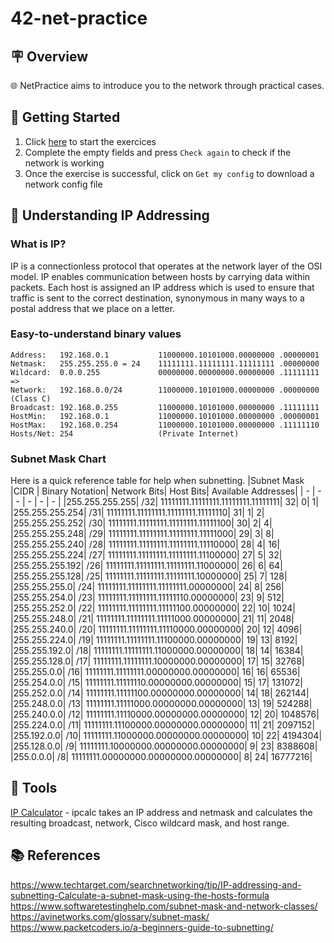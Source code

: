 # 42-net-practice

## 🪧 Overview
🌐 NetPractice aims to introduce you to the network through practical cases.

## 🚀 Getting Started
1. Click [here](https://ricardoreves.github.io/42-net-practice/) to start the exercices
2. Complete the empty fields and press `Check again` to check if the network is working
3. Once the exercise is successful, click on `Get my config` to download a network config file

## 🧠 Understanding IP Addressing
### What is IP?
IP is a connectionless protocol that operates at the network layer of the OSI model. IP enables communication between hosts by carrying data within packets. Each host is assigned an IP address which is used to ensure that traffic is sent to the correct destination, synonymous in many ways to a postal address that we place on a letter.

### Easy-to-understand binary values
```
Address:   192.168.0.1           11000000.10101000.00000000 .00000001
Netmask:   255.255.255.0 = 24    11111111.11111111.11111111 .00000000
Wildcard:  0.0.0.255             00000000.00000000.00000000 .11111111
=>
Network:   192.168.0.0/24        11000000.10101000.00000000 .00000000 (Class C)
Broadcast: 192.168.0.255         11000000.10101000.00000000 .11111111
HostMin:   192.168.0.1           11000000.10101000.00000000 .00000001
HostMax:   192.168.0.254         11000000.10101000.00000000 .11111110
Hosts/Net: 254                   (Private Internet)
```

### Subnet Mask Chart
Here is a quick reference table for help when subnetting.
|Subnet Mask 	|CIDR |	Binary Notation| 	Network Bits| 	Host Bits| 	Available Addresses|
| -           | -   | -              | -            | -          | -                   | 
|255.255.255.255| 	/32| 	11111111.11111111.11111111.11111111| 	32| 	0| 	1|
|255.255.255.254| 	/31| 	11111111.11111111.11111111.11111110| 	31| 	1| 	2|
|255.255.255.252| 	/30| 	11111111.11111111.11111111.11111100| 	30| 	2| 	4|
|255.255.255.248| 	/29| 	11111111.11111111.11111111.11111000| 	29| 	3| 	8|
|255.255.255.240| 	/28| 	11111111.11111111.11111111.11110000| 	28| 	4| 	16|
|255.255.255.224| 	/27| 	11111111.11111111.11111111.11100000| 	27| 	5| 	32|
|255.255.255.192| 	/26| 	11111111.11111111.11111111.11000000| 	26| 	6| 	64|
|255.255.255.128| 	/25|     11111111.11111111.11111111.10000000| 	25| 	7| 	128|
|255.255.255.0| 	/24| 	11111111.11111111.11111111.00000000| 	24| 	8| 	256|		
|255.255.254.0| 	/23| 	11111111.11111111.11111110.00000000| 	23| 	9| 	512|
|255.255.252.0| 	/22| 	11111111.11111111.11111100.00000000| 	22| 	10| 	1024|
|255.255.248.0| 	/21| 	11111111.11111111.11111000.00000000| 	21| 	11| 	2048|
|255.255.240.0| 	/20| 	11111111.11111111.11110000.00000000| 	20| 	12| 	4096|
|255.255.224.0| 	/19| 	11111111.11111111.11100000.00000000| 	19| 	13| 	8192|
|255.255.192.0| 	/18| 	11111111.11111111.11000000.00000000| 	18| 	14| 	16384|
|255.255.128.0| 	/17| 	11111111.11111111.10000000.00000000| 	17| 	15| 	32768|
|255.255.0.0| 	/16| 	11111111.11111111.00000000.00000000| 	16| 	16| 	65536|	
|255.254.0.0| 	/15| 	11111111.11111110.00000000.00000000| 	15| 	17| 	131072|
|255.252.0.0| 	/14| 	11111111.11111100.00000000.00000000| 	14| 	18| 	262144|
|255.248.0.0| 	/13| 	11111111.11111000.00000000.00000000| 	13| 	19| 	524288|
|255.240.0.0| 	/12| 	11111111.11110000.00000000.00000000| 	12| 	20| 	1048576|
|255.224.0.0| 	/11| 	11111111.11100000.00000000.00000000| 	11| 	21| 	2097152|
|255.192.0.0| 	/10| 	11111111.11000000.00000000.00000000| 	10| 	22| 	4194304|
|255.128.0.0| 	/9| 	11111111.10000000.00000000.00000000| 	9| 	23| 	8388608|
|255.0.0.0| 	    /8| 	11111111.00000000.00000000.00000000| 	8| 	24| 	16777216| 


## 🧰 Tools
[IP Calculator](https://jodies.de/ipcalc) - ipcalc takes an IP address and netmask and calculates the resulting broadcast, network, Cisco wildcard mask, and host range.

## 📚 References
https://www.techtarget.com/searchnetworking/tip/IP-addressing-and-subnetting-Calculate-a-subnet-mask-using-the-hosts-formula
https://www.softwaretestinghelp.com/subnet-mask-and-network-classes/
https://avinetworks.com/glossary/subnet-mask/
https://www.packetcoders.io/a-beginners-guide-to-subnetting/
